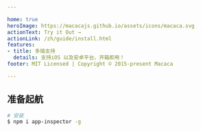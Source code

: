 ```yaml
---

home: true
heroImage: https://macacajs.github.io/assets/icons/macaca.svg
actionText: Try it Out →
actionLink: /zh/guide/install.html
features:
- title: 多端支持
  details: 支持iOS 以及安卓平台，开箱即用！
footer: MIT Licensed | Copyright © 2015-present Macaca

---
```


## 准备起航

```bash
# 安装
$ npm i app-inspector -g
```
